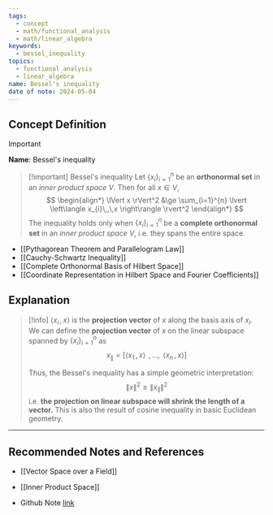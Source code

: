 ```yaml
---
tags:
  - concept
  - math/functional_analysis
  - math/linear_algebra
keywords:
  - bessel_inequality
topics:
  - functional_analysis
  - linear_algebra
name: Bessel's inequality
date of note: 2024-05-04
---
```


## Concept Definition

>[!important]
>**Name**:  Bessel's inequality


>[!important] Bessel's inequality
>Let $\{x_i\}_{i=1}^{n}$ be an **orthonormal set** in an *inner product space* $V$. Then for all $x \in V$,
>$$
> \begin{align*}
>  \lVert x \rVert^2 &\ge \sum_{i=1}^{n} \lvert \left\langle x_{i}\,,\,x    \right\rangle \rvert^2 
> \end{align*}
>$$
>The inequality holds only when $\{x_i\}_{i=1}^{n}$ be a **complete orthonormal set** in an *inner product space* $V$, i.e. they spans the entire space.

- [[Pythagorean Theorem and Parallelogram Law]]
- [[Cauchy-Schwartz Inequality]]
- [[Complete Orthonormal Basis of Hilbert Space]]
- [[Coordinate Representation in Hilbert Space and Fourier Coefficients]]

## Explanation

>[!info]
>$\left\langle  x_{i}\,,\, x   \right\rangle$ is the **projection vector** of $x$ along the basis axis of $x_{i}$. We can define the **projection vector** of $x$ on the linear subspace spanned by $\{x_i\}_{i=1}^{n}$ as 
>$$
>x_{\parallel} = [\left\langle  x_{1}\,,\, x  \right\rangle \; \,{,}\ldots{,}\,\; \left\langle  x_{n}\,,\, x   \right\rangle]
>$$
>
>Thus, the Bessel's inequality has a simple geometric interpretation: $$ \lVert x \rVert^2  \ge \lVert x_{\parallel} \rVert^2  $$ i.e. **the projection on linear subspace will shrink the length of a vector.** This is also the result of cosine inequality in basic Euclidean geometry.






-----------
##  Recommended Notes and References

- [[Vector Space over a Field]]
- [[Inner Product Space]]

- Github Note [link](https://github.com/TianpeiLuke/SelfStudyNotes/tree/master/self-study/probability_and_measure_theory)